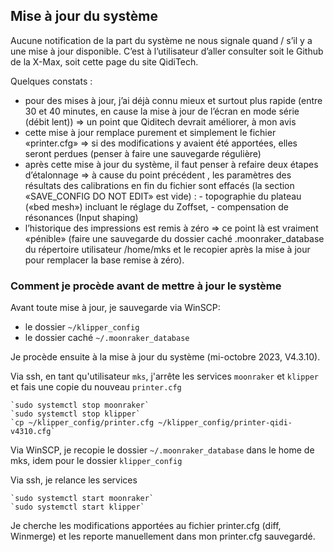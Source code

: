## Mise à jour du système

Aucune notification de la part du système ne nous signale quand / s’il y a une mise à jour disponible.
C’est à l’utilisateur d’aller consulter soit le Github de la X-Max, soit cette page du site QidiTech.

Quelques constats :

- pour des mises à jour, j’ai déjà connu mieux et surtout plus rapide (entre 30 et 40 minutes, en cause la mise à jour de l’écran en mode série (débit lent))
    => un point que Qiditech devrait améliorer, à mon avis
- cette mise à jour remplace purement et simplement le fichier «printer.cfg»
    => si des modifications y avaient été apportées, elles seront perdues (penser à faire une sauvegarde régulière)
- après cette mise à jour du système, il faut penser à refaire deux étapes d’étalonnage
    => à cause du point précédent , les paramètres des résultats des calibrations en fin du fichier sont effacés (la section «SAVE_CONFIG DO NOT EDIT» est vide) :
        - topographie du plateau («bed mesh») incluant le réglage du Zoffset,
        - compensation de résonances (Input shaping)
- l’historique des impressions est remis à zéro
    => ce point là est vraiment «pénible» (faire une sauvegarde du dossier caché .moonraker_database du répertoire utilisateur /home/mks et le recopier après la mise à jour pour remplacer la base remise à zéro).

### Comment je procède avant de mettre à jour le système

Avant toute mise à jour, je sauvegarde via WinSCP:
- le dossier `~/klipper_config`
- le dossier caché `~/.moonraker_database`

Je procède ensuite à la mise à jour du système (mi-octobre 2023, V4.3.10).

Via ssh, en tant qu'utilisateur `mks`, j'arrête les services `moonraker` et `klipper` et fais une copie du nouveau `printer.cfg`

    `sudo systemctl stop moonraker`
    `sudo systemctl stop klipper`
    `cp ~/klipper_config/printer.cfg ~/klipper_config/printer-qidi-v4310.cfg`

Via WinSCP, je recopie le dossier  `~/.moonraker_database` dans le home de mks, idem pour le dossier `klipper_config`

Via ssh, je relance les services 

    `sudo systemctl start moonraker`
    `sudo systemctl start klipper`

Je cherche les modifications apportées au fichier printer.cfg (diff, Winmerge) et les reporte manuellement dans mon printer.cfg sauvegardé.

